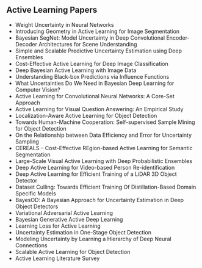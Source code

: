 <h2> Active Learning Papers </h2>

<ul>

                             

 <li><a target="_blank" href="https://github.com/manjunath5496/Active-Learning-Papers/blob/master/al(1).pdf" style="text-decoration:none;">Weight Uncertainty in Neural Networks</a></li>

 <li><a target="_blank" href="https://github.com/manjunath5496/Active-Learning-Papers/blob/master/al(2).pdf" style="text-decoration:none;">Introducing Geometry in Active Learning for Image Segmentation</a></li>

<li><a target="_blank" href="https://github.com/manjunath5496/Active-Learning-Papers/blob/master/al(3).pdf" style="text-decoration:none;">Bayesian SegNet: Model Uncertainty in Deep Convolutional Encoder-Decoder Architectures for Scene Understanding</a></li>
 <li><a target="_blank" href="https://github.com/manjunath5496/Active-Learning-Papers/blob/master/al(4).pdf" style="text-decoration:none;">Simple and Scalable Predictive Uncertainty Estimation using Deep Ensembles</a></li>                              
<li><a target="_blank" href="https://github.com/manjunath5496/Active-Learning-Papers/blob/master/al(5).pdf" style="text-decoration:none;">Cost-Effective Active Learning for Deep Image Classification</a></li>
<li><a target="_blank" href="https://github.com/manjunath5496/Active-Learning-Papers/blob/master/al(6).pdf" style="text-decoration:none;">Deep Bayesian Active Learning with Image Data</a></li>
 <li><a target="_blank" href="https://github.com/manjunath5496/Active-Learning-Papers/blob/master/al(7).pdf" style="text-decoration:none;">Understanding Black-box Predictions via Influence Functions</a></li>

 <li><a target="_blank" href="https://github.com/manjunath5496/Active-Learning-Papers/blob/master/al(8).pdf" style="text-decoration:none;"> What Uncertainties Do We Need in Bayesian Deep Learning for Computer Vision? </a></li>
   <li><a target="_blank" href="https://github.com/manjunath5496/Active-Learning-Papers/blob/master/al(9).pdf" style="text-decoration:none;"> Active Learning for Convolutional Neural Networks: A Core-Set Approach</a></li>
  
   
 <li><a target="_blank" href="https://github.com/manjunath5496/Active-Learning-Papers/blob/master/al(10).pdf" style="text-decoration:none;">Active Learning for Visual Question Answering: An Empirical Study </a></li>                              
<li><a target="_blank" href="https://github.com/manjunath5496/Active-Learning-Papers/blob/master/al(11).pdf" style="text-decoration:none;">Localization-Aware Active Learning for Object Detection</a></li>
<li><a target="_blank" href="https://github.com/manjunath5496/Active-Learning-Papers/blob/master/al(12).pdf" style="text-decoration:none;">Towards Human-Machine Cooperation:
Self-supervised Sample Mining for Object Detection</a></li>
<li><a target="_blank" href="https://github.com/manjunath5496/Active-Learning-Papers/blob/master/al(13).pdf" style="text-decoration:none;">On the Relationship between Data Efficiency and Error for Uncertainty Sampling</a></li>

<li><a target="_blank" href="https://github.com/manjunath5496/Active-Learning-Papers/blob/master/al(14).pdf" style="text-decoration:none;">CEREALS – Cost-Effective REgion-based
Active Learning for Semantic Segmentation</a></li>
                              
<li><a target="_blank" href="https://github.com/manjunath5496/Active-Learning-Papers/blob/master/al(15).pdf" style="text-decoration:none;">Large-Scale Visual Active Learning with Deep Probabilistic Ensembles</a></li>

<li><a target="_blank" href="https://github.com/manjunath5496/Active-Learning-Papers/blob/master/al(16).pdf" style="text-decoration:none;">Deep Active Learning for Video-based Person Re-identification</a></li>

  <li><a target="_blank" href="https://github.com/manjunath5496/Active-Learning-Papers/blob/master/al(17).pdf" style="text-decoration:none;">Deep Active Learning for Efficient Training of a LiDAR 3D Object Detector</a></li>   
  
<li><a target="_blank" href="https://github.com/manjunath5496/Active-Learning-Papers/blob/master/al(18).pdf" style="text-decoration:none;">Dataset Culling: Towards Efficient Training Of Distillation-Based Domain Specific Models</a></li> 

  
<li><a target="_blank" href="https://github.com/manjunath5496/Active-Learning-Papers/blob/master/al(19).pdf" style="text-decoration:none;">BayesOD: A Bayesian Approach for Uncertainty Estimation in Deep Object Detectors</a></li> 

<li><a target="_blank" href="https://github.com/manjunath5496/Active-Learning-Papers/blob/master/al(20).pdf" style="text-decoration:none;">Variational Adversarial Active Learning</a></li>

<li><a target="_blank" href="https://github.com/manjunath5496/Active-Learning-Papers/blob/master/al(21).pdf" style="text-decoration:none;">Bayesian Generative Active Deep Learning</a></li>
<li><a target="_blank" href="https://github.com/manjunath5496/Active-Learning-Papers/blob/master/al(22).pdf" style="text-decoration:none;">Learning Loss for Active Learning</a></li> 
 <li><a target="_blank" href="https://github.com/manjunath5496/Active-Learning-Papers/blob/master/al(23).pdf" style="text-decoration:none;">Uncertainty Estimation in One-Stage Object Detection</a></li> 
 

   <li><a target="_blank" href="https://github.com/manjunath5496/Active-Learning-Papers/blob/master/al(24).pdf" style="text-decoration:none;">Modeling Uncertainty by Learning a Hierarchy of Deep Neural Connections</a></li>
 
   <li><a target="_blank" href="https://github.com/manjunath5496/Active-Learning-Papers/blob/master/al(25).pdf" style="text-decoration:none;">Scalable Active Learning for Object Detection</a></li>                              
 <li><a target="_blank" href="https://github.com/manjunath5496/Active-Learning-Papers/blob/master/al(26).pdf" style="text-decoration:none;">Active Learning Literature Survey</a></li>
 </ul>
  
  
  
  

